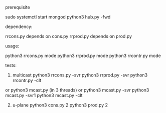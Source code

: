 prerequisite

sudo systemctl start mongod
python3 hub.py -fwd

dependency:

rrcons.py depends on cons.py
rrprod.py depends on prod.py

usage:

python3 rrcons.py mode
python3 rrprod.py mode
python3 rrcontr.py mode


tests:

1) multicast
python3 rrcons.py -svr
python3 rrprod.py -svr
python3 rrcontr.py -clt

or 
python3 mcast.py (in 3 threads) or
python3 mcast.py -svr
python3 mcast.py -svr1
python3 mcast.py -clt

2) u-plane
python3 cons.py 2
python3 prod.py 2



